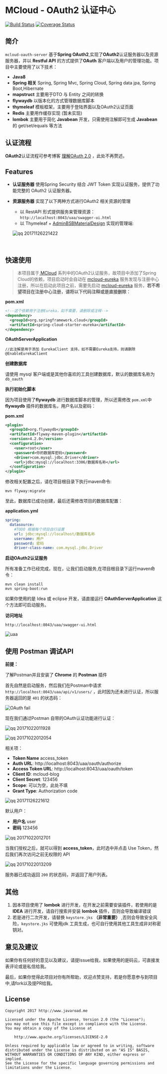 # MCloud - OAuth2 认证中心
[![Build Status](https://www.travis-ci.org/heyuxian/mcloud-oauth2-server.svg?branch=master)](https://www.travis-ci.org/heyuxian/mcloud-oauth2-server)
[![Coverage Status](https://coveralls.io/repos/github/heyuxian/mcloud-oauth2-server/badge.svg?branch=master)](https://coveralls.io/github/heyuxian/mcloud-oauth2-server?branch=master)
## 简介

`mcloud-oauth-server` 基于**Spring OAuth2**,实现了**OAuth2**认证服务器以及资源服务器，并以 **Restful API** 的方式提供了**OAuth** 客户端以及用户的管理功能。项目中主要使用了以下技术：

- **Java8**
- **Spring 相关** Spring, Spring Mvc, Spring Cloud, Spring data jpa, Spring Boot,Hibernate
- **mapstruct** 主要用于DTO 与 Entity 之间的转换
- **flywaydb** 以版本化的方式管理数据库脚本
- **thymeleaf** 模板框架，主要用于登陆界面以及OAuth2认证页面
- **Redis** 主要用作缓存实现 (暂未实现)
- **lombok** 主要用于简化 **Javabean** 开发，只需使用注解即可生成 **Javabean** 的 get/set/equals 等方法

## 认证流程

**OAuth2**认证流程可参考博客 [理解OAuth 2.0](http://www.ruanyifeng.com/blog/2014/05/oauth_2_0.html) ，此处不再赘述。

## Features

- **认证服务器** 使用Spring Security 结合 JWT Token 实现认证服务，提供了功能完整的 OAuth2 认证服务器。 

- **资源服务器** 实现了以下两种方式进行OAuth2 相关资源的管理

  - 以 RestAPI 形式提供服务来管理资源：`http://localhost:8043/uaa/swagger-ui.html`
  - 以 Thymeleaf + [AdminBSBMaterialDesign](https://github.com/gurayyarar/AdminBSBMaterialDesign) 实现的管理端:

  ![qq 20171126221422](https://user-images.githubusercontent.com/30259465/33240889-249280ae-d2f9-11e7-9b7e-8184a101b811.jpg)

  ​

## 快速使用

> 本项目属于[ MCloud](https://github.com/heyuxian/mcloud) 系列中的OAuth2认证服务，故项目中添加了Spring Cloud的依赖，项目启动时会自动在 [mcloud-eureka](https://github.com/heyuxian/mcloud-eureka) 服务发现与注册中心注册，所以在启动此项目之前，需要先启动 [mcloud-eureka](https://github.com/heyuxian/mcloud-eureka) 服务，**若不希望项目在注册中心注册，请将以下代码注释或是直接删除：**

**pom.xml**

```xml
<!--这个依赖用于注册Eureka，如不需要，请删除或注释-->
<dependency>
  <groupId>org.springframework.cloud</groupId>
  <artifactId>spring-cloud-starter-eureka</artifactId>
</dependency>
```

**OAuthServerApplication**

```
//此注解是用于添加 EurekaClient 支持，如不需要Eureka支持，则请删除
@EnableEurekaClient
```

**创建数据库**

请使用 mysql 客户端或是其他你喜欢的工具创建数据库，默认的数据库名称为 `db_oauth`

**执行初始化脚本**

因为项目使用了**flywaydb** 进行数据库脚本的管理，所以还需修改 `pom.xml`中 **flywaydb** 插件的数据库名，用户名以及密码：

**pom.xml**

```xml
<plugin>
  <groupId>org.flywaydb</groupId>
  <artifactId>flyway-maven-plugin</artifactId>
  <version>4.2.0</version>
  <configuration>
    <user>root</user>
    <password>你的数据库密码</password>
    <driver>com.mysql.jdbc.Driver</driver>
    <url>jdbc:mysql://localhost:3306/数据库名称</url>
  </configuration>
</plugin>
```

修改相关配置之后，请在项目根目录下执行maven命令:

```
mvn flyway:migrate
```

至此，数据库已成功创建，最后还需修改项目的数据库配置：

**application.yml**

```yaml
spring:
  datasource:
    #TODO 根据每个项目自行设置
    url: jdbc:mysql://localhost/数据库名称
    username: 用户
    password: 密码
    driver-class-name: com.mysql.jdbc.Driver
```

**启动OAuth2认证服务**

所有准备工作已经完成，现在，让我们启动服务,在项目根目录下运行maven命令：

```
mvn clean install
mvn spring-boot:run
```

如果你使用的是 Idea 或 eclipse 开发，请直接运行 **OAuthServerApplication** 这个方法即可启动服务。

**访问地址**

```
http://localhost:8043/uaa/swagger-ui.html
```

![uaa](https://user-images.githubusercontent.com/30259465/31441550-16f2053e-aec6-11e7-9568-93cd35dbc1dd.png)

## 使用 Postman 调试API

**前提：**

了解Postman并且安装了 **Chrome** 的 **Postman** 插件

首先自然是启动服务，然后我们在Postman中请求 `http://localhost:8043/uaa/api/v1/users/` ，此时因为还未进行认证，所以服务器返回的是 `401` 的状态码：

![OAuth fail](https://user-images.githubusercontent.com/30259465/31854106-e2270cf6-b6c6-11e7-91e3-f66ec6fef9fd.png)

现在我们通过Postman 自带的OAuth认证功能进行认证：

![qq 20171022011928](https://user-images.githubusercontent.com/30259465/31854237-11da1e38-b6c8-11e7-90b0-40dc54325b67.png)

![qq 20171022012054](https://user-images.githubusercontent.com/30259465/31854178-c1ad282e-b6c7-11e7-95a8-e2b5b006fcab.png)

相关项：

- **Token Name** access_token 
- **Auth URL**: http://localhost:8043/uaa/oauth/authorize
- **Access Token URL**: http://localhost:8043/uaa/oauth/token
- **Client ID**: mcloud-blog
- **Client Secret**: 123456
- **Scope**:  可以为空，此处不填
- **Grant Type**: Authorization code

![qq 20171126221612](https://user-images.githubusercontent.com/30259465/33240822-6c0d75ee-d2f7-11e7-810c-5dd523714c86.jpg)

默认用户：

- **用户名** user
- **密码** 123456

![qq 20171022012701](https://user-images.githubusercontent.com/30259465/31854253-51b0a55e-b6c8-11e7-8415-d0ff4a242a85.png)



当我们授权之后，就可以得到 **access_token**，此时选中并点击 Use Token，然后我们再次访问之前无权限的 API

![qq 20171022013209](https://user-images.githubusercontent.com/30259465/31854294-d78b8fae-b6c8-11e7-8c77-46878e9159ef.png)

服务器已成功返回 `200` 的状态码，并返回了用户列表。

## 其他

1. 因本项目使用了 **lombok** 进行开发，在开发之前需要安装插件，若使用的是 **IDEA**  进行开发，请自行搜索并安装 **lombok** 插件，否则会导致编译错误
2. 若是进行二次开发，请替换 `keystore.jks` **（非常重要）** ,否则会导致安全风险，`keystore.jks` 可使用jdk 工具生成，也可自行使用其他工具生成非对称密钥对。

## 意见及建议

如果你有任何好的意见以及建议，请提Issue给我，如果使用的是码云，可直接发表评论或是私信给我。

最后，如果你觉得此项目对你有所帮助，欢迎点赞支持，若是你愿意参与到项目中,请fork以及提PR给我。

## License

```
Copyright 2017 http://www.javaroad.me

Licensed under the Apache License, Version 2.0 (the "License");
you may not use this file except in compliance with the License.
You may obtain a copy of the License at

    http://www.apache.org/licenses/LICENSE-2.0

Unless required by applicable law or agreed to in writing, software
distributed under the License is distributed on an "AS IS" BASIS,
WITHOUT WARRANTIES OR CONDITIONS OF ANY KIND, either express or implied.
See the License for the specific language governing permissions and
limitations under the License.
```